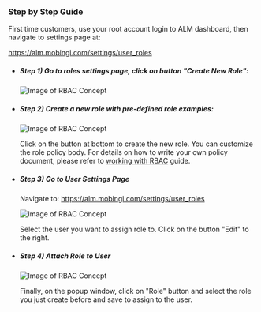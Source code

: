 


### Step by Step Guide

First time customers, use your root account login to ALM dashboard, then navigate to settings page at:

https://alm.mobingi.com/settings/user_roles


- ##### Step 1) Go to roles settings page, click on button "Create New Role":

    ![Image of RBAC Concept](https://learn-cdn.mobingi.com/images/getting-started-step-01.png)


- ##### Step 2) Create a new role with pre-defined role examples:

    ![Image of RBAC Concept](https://learn-cdn.mobingi.com/images/getting-started-step-02.png)
    
    Click on the button at bottom to create the new role. You can customize the role policy body. 
    For details on how to write your own policy document, please refer to [working with RBAC](https://learn.mobingi.com/enterprise/working-with-rbac) guide.


- ##### Step 3) Go to User Settings Page

    Navigate to: https://alm.mobingi.com/settings/user_roles

    ![Image of RBAC Concept](https://learn-cdn.mobingi.com/images/getting-started-step-03.png)
    
    Select the user you want to assign role to. Click on the button "Edit" to the right.

- ##### Step 4) Attach Role to User

    ![Image of RBAC Concept](https://learn-cdn.mobingi.com/images/getting-started-step-04.png)
    
    Finally, on the popup window, click on "Role" button and select the role you just create before and save to assign to the user.
    
    



